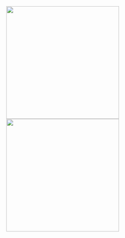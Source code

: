 <img align="center" width="300" src="https://github-readme-stats.vercel.app/api?username=RazrFalcon&theme=default&show_icons=true&hide_title=true&hide_rank=true&count_private=false&disable_animations=true"/>
<img align="center" width="300" src="https://github-readme-stats.vercel.app/api/top-langs/?username=RazrFalcon&layout=compact&langs_count=2"/>
